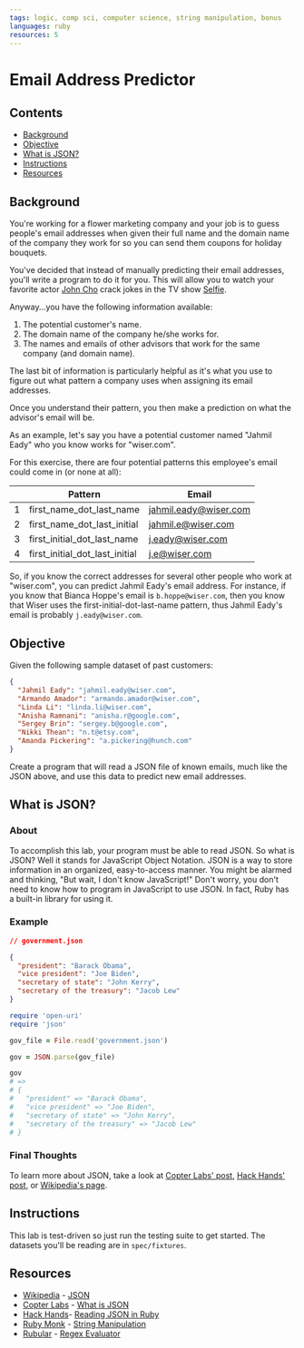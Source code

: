 ```yaml
---
tags: logic, comp sci, computer science, string manipulation, bonus
languages: ruby
resources: 5
---
```


# Email Address Predictor

## Contents

* [Background](#background)
* [Objective](#objective)
* [What is JSON?](#what-is-json)
* [Instructions](#instructions)
* [Resources](#resources)

## Background 

You're working for a flower marketing company and your job is to guess people's email addresses when given their full name and the domain name of the company they work for so you can send them coupons for holiday bouquets.

You've decided that instead of manually predicting their email addresses, you'll write a program to do it for you. This will allow you to watch your favorite actor [John Cho](http://www.imdb.com/name/nm0158626/) crack jokes in the TV show [Selfie](http://www.hulu.com/selfie).

Anyway...you have the following information available:

1. The potential customer's name.
2. The domain name of the company he/she works for.
3. The names and emails of other advisors that work for the same company (and domain name).

The last bit of information is particularly helpful as it's what you use to figure out what pattern a company uses when assigning its email addresses.

Once you understand their pattern, you then make a prediction on what the advisor's email will be.

As an example, let's say you have a potential customer named "Jahmil Eady" who you know works for "wiser.com".

For this exercise, there are four potential patterns this employee's email could come in (or none at all):

|        | Pattern                           | Email                |
|--------|-----------------------------------|----------------------|  
|1       |first_name_dot_last_name           |jahmil.eady@wiser.com |
|2       |first_name_dot_last_initial        |jahmil.e@wiser.com    |
|3       |first_initial_dot_last_name        |j.eady@wiser.com      |
|4       |first_initial_dot_last_initial     |j.e@wiser.com         |

So, if you know the correct addresses for several other people who work at "wiser.com", you can predict Jahmil Eady's email address. For instance, if you know that Bianca Hoppe's email is `b.hoppe@wiser.com`, then you know that Wiser uses the first-initial-dot-last-name pattern, thus Jahmil Eady's email is probably `j.eady@wiser.com`.

## Objective

Given the following sample dataset of past customers:

```json
{
  "Jahmil Eady": "jahmil.eady@wiser.com",
  "Armando Amador": "armando.amador@wiser.com",
  "Linda Li": "linda.li@wiser.com",
  "Anisha Ramnani": "anisha.r@google.com",
  "Sergey Brin": "sergey.b@google.com",
  "Nikki Thean": "n.t@etsy.com",
  "Amanda Pickering": "a.pickering@hunch.com"
}
```

Create a program that will read a JSON file of known emails, much like the JSON above, and use this data to predict new email addresses.

## What is JSON?

### About 

To accomplish this lab, your program must be able to read JSON. So what is JSON? Well it stands for JavaScript Object Notation. JSON is a way to store information in an organized, easy-to-access manner. You might be alarmed and thinking, "But wait, I don't know JavaScript!" Don't worry, you don't need to know how to program in JavaScript to use JSON. In fact, Ruby has a built-in library for using it.

### Example

```json
// government.json

{
  "president": "Barack Obama",
  "vice president": "Joe Biden",
  "secretary of state": "John Kerry",
  "secretary of the treasury": "Jacob Lew"
}
```

```ruby
require 'open-uri'
require 'json'

gov_file = File.read('government.json')

gov = JSON.parse(gov_file)

gov
# => 
# {
#   "president" => "Barack Obama",
#   "vice president" => "Joe Biden",
#   "secretary of state" => "John Kerry",
#   "secretary of the treasury" => "Jacob Lew"
# }
```

### Final Thoughts

To learn more about JSON, take a look at [Copter Labs' post](http://www.copterlabs.com/blog/json-what-it-is-how-it-works-how-to-use-it/), [Hack Hands' post](https://hackhands.com/ruby-read-json-file-hash/), or [Wikipedia's page](http://en.wikipedia.org/wiki/JSON).

## Instructions

This lab is test-driven so just run the testing suite to get started. The datasets you'll be reading are in `spec/fixtures`.

## Resources

* [Wikipedia](http://en.wikipedia.org/) - [JSON](http://en.wikipedia.org/wiki/JSON)
* [Copter Labs](http://www.copterlabs.com/) - [What is JSON](http://www.copterlabs.com/blog/json-what-it-is-how-it-works-how-to-use-it/)
* [Hack Hands](https://hackhands.com/)- [Reading JSON in Ruby](https://hackhands.com/ruby-read-json-file-hash/)
* [Ruby Monk](http://rubymonk.com/) - [String Manipulation](http://rubymonk.com/learning/books/1/chapters/5-strings/lessons/8-string-advanced)
* [Rubular](http://rubular.com/) - [Regex Evaluator](http://rubular.com/)
